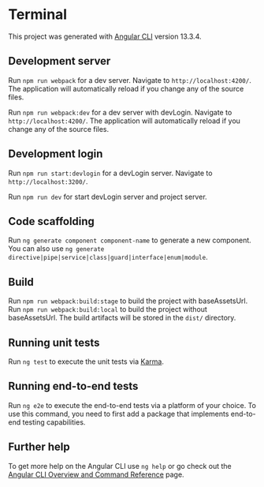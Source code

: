 # Terminal

This project was generated with [Angular CLI](https://github.com/angular/angular-cli) version 13.3.4.

## Development server

Run `npm run webpack` for a dev server. Navigate to `http://localhost:4200/`. The application will automatically reload if you change any of the source files.

Run `npm run webpack:dev` for a dev server with devLogin. Navigate to `http://localhost:4200/`. The application will automatically reload if you change any of the source files.

## Development login

Run `npm run start:devlogin` for a devLogin server. Navigate to `http://localhost:3200/`.

Run `npm run dev` for start devLogin server and project server.

## Code scaffolding

Run `ng generate component component-name` to generate a new component. You can also use `ng generate directive|pipe|service|class|guard|interface|enum|module`.

## Build

Run `npm run webpack:build:stage` to build the project with baseAssetsUrl. Run `npm run webpack:build:local` to build the project without baseAssetsUrl. The build artifacts will be stored in the `dist/` directory.

## Running unit tests

Run `ng test` to execute the unit tests via [Karma](https://karma-runner.github.io).

## Running end-to-end tests

Run `ng e2e` to execute the end-to-end tests via a platform of your choice. To use this command, you need to first add a package that implements end-to-end testing capabilities.

## Further help

To get more help on the Angular CLI use `ng help` or go check out the [Angular CLI Overview and Command Reference](https://angular.io/cli) page.
